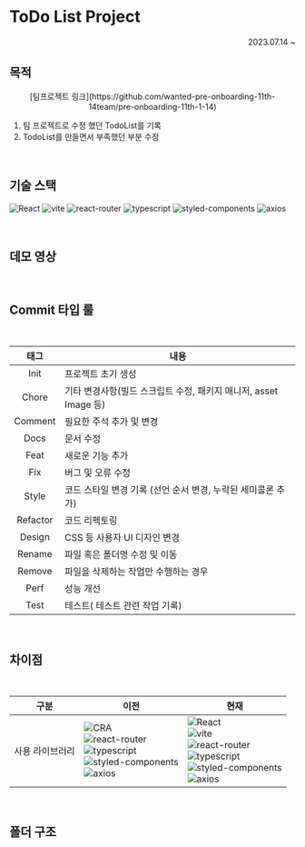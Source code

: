 # ToDo List Project
<div align="right">2023.07.14 ~ </div>

## 목적

<div align="center">  [팀프로젝트 링크](https://github.com/wanted-pre-onboarding-11th-14team/pre-onboarding-11th-1-14) </div>

1. 팀 프로젝트로 수정 했던 TodoList를 기록   
2. TodoList를 만들면서 부족했던 부분 수정

<br>

## 기술 스택

![React](https://img.shields.io/badge/react-18.2.0-20232A?logo=react)
![vite](https://img.shields.io/badge/vite-4.4.0-B73BFE?logo=vite)
![react-router](https://img.shields.io/badge/react--router-6.14.2-CA4245?logo=reactRouter)
![typescript](https://img.shields.io/badge/typescript-5.0.2-007ACC?logo=typescript)
![styled-components](https://img.shields.io/badge/styled--components-6.0.4-28A745?logo=styled-components&logoColor=28A745)
![axios](https://img.shields.io/badge/axios-1.4.0-%23671DDF?logo=axios&logoColor=%23671DDF)


<br>

## 데모 영상

<br>

## Commit 타입 룰

<br>

| 태그 | 내용 |
|:---:|---|
| Init | 프로젝트 초기 생성 |
| Chore | 기타 변경사항(빌드 스크립트 수정, 패키지 매니저, asset Image 등) |
| Comment | 필요한 주석 추가 및 변경 |
| Docs | 문서 수정 |
| Feat | 새로운 기능 추가 |
| Fix | 버그 및 오류 수정 |
| Style | 코드 스타일 변경 기록 (선언 순서 변경, 누락된 세미콜론 추가) |
| Refactor | 코드 리펙토링 |
| Design | CSS 등 사용자 UI 디자인 변경 |
| Rename | 파일 혹은 폴더명 수정 및 이동 |
| Remove | 파일을 삭제하는 작업만 수행하는 경우 |
| Perf | 성능 개선 | 
| Test | 테스트( 테스트 관련 작업 기록) |

<br>

## 차이점

<br>

| 구분 | 이전 | 현재 |   
|:---:|---|---|   
|사용 라이브러리|![CRA](https://img.shields.io/badge/Create--React--App-5.0.1-20232A?logo=react&logoColor=%2309D3AC)<br>![react-router](https://img.shields.io/badge/react--router-6.14.1-CA4245?logo=reactRouter)<br>![typescript](https://img.shields.io/badge/typescript-4.9.5-007ACC?logo=typescript)<br>![styled-components](https://img.shields.io/badge/styled--components-6.0.1-28A745)<br>![axios](https://img.shields.io/badge/axios-1.4.0-%23671DDF?logo=axios&logoColor=%23671DDF)|![React](https://img.shields.io/badge/react-18.2.0-20232A?logo=react)<br>![vite](https://img.shields.io/badge/vite-4.4.0-B73BFE?logo=vite)<br>![react-router](https://img.shields.io/badge/react--router-6.14.2-CA4245?logo=reactRouter)<br>![typescript](https://img.shields.io/badge/typescript-5.0.2-007ACC?logo=typescript)<br>![styled-components](https://img.shields.io/badge/styled--components-6.0.4-28A745?logo=styled-components&logoColor=28A745)<br>![axios](https://img.shields.io/badge/axios-1.4.0-%23671DDF?logo=axios&logoColor=%23671DDF)|

<br>

## 폴더 구조
